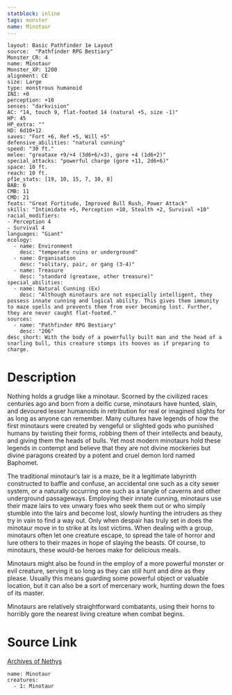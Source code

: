```yaml
---
statblock: inline
tags: monster
name: Minotaur
---
```

```statblock
layout: Basic Pathfinder 1e Layout
source:  "Pathfinder RPG Bestiary"
Monster_CR: 4
name: Minotaur
Monster_XP: 1200
alignment: CE
size: Large
type: monstrous humanoid
INI: +0
perception: +10
senses: "darkvision"
AC: "14, touch 9, flat-footed 14 (natural +5, size -1)"
HP: 45
HP_extra: ""
HD: 6d10+12
saves: "Fort +6, Ref +5, Will +5"
defensive_abilities: "natural cunning"
speed: "30 ft."
melee: "greataxe +9/+4 (3d6+6/×3), gore +4 (1d6+2)"
special_attacks: "powerful charge (gore +11, 2d6+6)"
space: 10 ft.
reach: 10 ft.
pf1e_stats: [19, 10, 15, 7, 10, 8]
BAB: 6
CMB: 11
CMD: 21
feats: "Great Fortitude, Improved Bull Rush, Power Attack"
skills: "Intimidate +5, Perception +10, Stealth +2, Survival +10"
racial_modifiers:
- Perception 4
- Survival 4
languages: "Giant"
ecology:
  - name: Environment
    desc: "temperate ruins or underground"
  - name: Organisation
    desc: "solitary, pair, or gang (3-4)"
  - name: Treasure
    desc: "standard (greataxe, other treasure)"
special_abilities:
  - name: Natural Cunning (Ex)
    desc: "Although minotaurs are not especially intelligent, they possess innate cunning and logical ability. This gives them immunity to maze spells and prevents them from ever becoming lost. Further, they are never caught flat-footed."
sources:
  - name: "Pathfinder RPG Bestiary"
    desc: "206"
desc_short: With the body of a powerfully built man and the head of a snarling bull, this creature stomps its hooves as if preparing to charge.
```
# Description
Nothing holds a grudge like a minotaur. Scorned by the civilized races centuries ago and born from a deific curse, minotaurs have hunted, slain, and devoured lesser humanoids in retribution for real or imagined slights for as long as anyone can remember. Many cultures have legends of how the first minotaurs were created by vengeful or slighted gods who punished humans by twisting their forms, robbing them of their intellects and beauty, and giving them the heads of bulls. Yet most modern minotaurs hold these legends in contempt and believe that they are not divine mockeries but divine paragons created by a potent and cruel demon lord named Baphomet.

The traditional minotaur’s lair is a maze, be it a legitimate labyrinth constructed to baffle and confuse, an accidental one such as a city sewer system, or a naturally occurring one such as a tangle of caverns and other underground passageways. Employing their innate cunning, minotaurs use their maze lairs to vex unwary foes who seek them out or who simply stumble into the lairs and become lost, slowly hunting the intruders as they try in vain to find a way out. Only when despair has truly set in does the minotaur move in to strike at its lost victims. When dealing with a group, minotaurs often let one creature escape, to spread the tale of horror and lure others to their mazes in hope of slaying the beasts. Of course, to minotaurs, these would-be heroes make for delicious meals.

Minotaurs might also be found in the employ of a more powerful monster or evil creature, serving it so long as they can still hunt and dine as they please. Usually this means guarding some powerful object or valuable location, but it can also be a sort of mercenary work, hunting down the foes of its master.

Minotaurs are relatively straightforward combatants, using their horns to horribly gore the nearest living creature when combat begins.
# Source Link
[Archives of Nethys](https://aonprd.com/MonsterDisplay.aspx?ItemName=Minotaur)
```encounter-table
name: Minotaur
creatures:
  - 1: Minotaur
```
